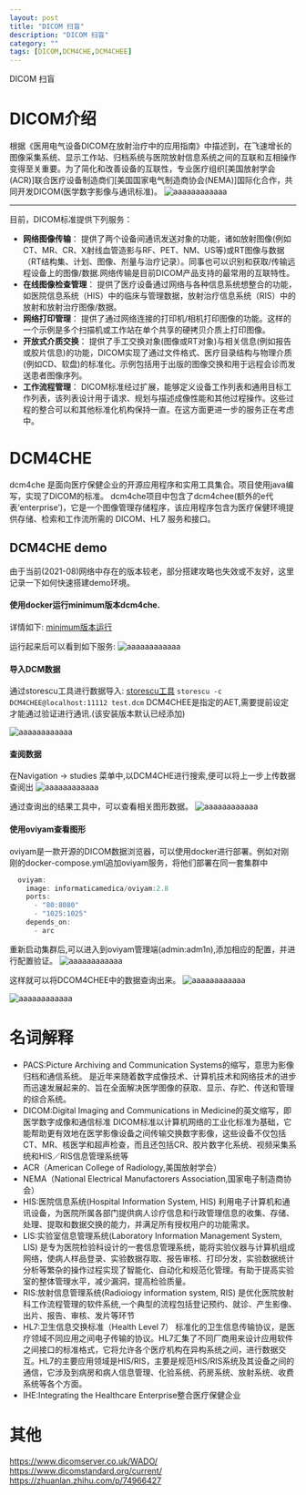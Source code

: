 ```yaml
---
layout: post
title: "DICOM 扫盲"
description: "DICOM 扫盲"
category: ""
tags: [DICOM,DCM4CHE,DCM4CHEE]
---
```


DICOM 扫盲

 
# DICOM介绍
 根据《医用电气设备DICOM在放射治疗中的应用指南》中描述到，在飞速增长的图像采集系统、显示工作站、归档系统与医院放射信息系统之间的互联和互相操作变得至关重要。为了简化和改善设备的互联性，专业医疗组织[美国放射学会(ACR)]联合医疗设备制造商们[美国国家电气制造商协会(NEMA)]国际化合作，共同开发DICOM(医学数字影像与通讯标准)。
 ![aaaaaaaaaaaa](../images/DICOM扫盲/5ea12350fa6d11ebb0fd49f3d06242d6.png)
 

* * *
  目前，DICOM标准提供下列服务：

  - **网络图像传输**：
    提供了两个设备间通讯发送对象的功能，诸如放射图像(例如CT、MR、CR、X射线血管造影与RF、PET、NM、US等)或RT图像与数据（RT结构集、计划、图像、剂量与治疗记录）。同事也可以识别和获取/传输远程设备上的图像/数据.网络传输是目前DICOM产品支持的最常用的互联特性。
  - **在线图像检查管理**：
    提供了医疗设备通过网络与各种信息系统想整合的功能，如医院信息系统（HIS）中的临床与管理数据，放射治疗信息系统（RIS）中的放射和放射治疗图像/数据。
  - **网络打印管理**：
    提供了通过网络连接的打印机/相机打印图像的功能。这样的一个示例是多个扫描机或工作站在单个共享的硬拷贝介质上打印图像。
  - **开放式介质交换**：
    提供了手工交换对象(图像或RT对象)与相关信息(例如报告或胶片信息)的功能，DICOM实现了通过文件格式、医疗目录结构与物理介质(例如CD、软盘)的标准化。示例包括用于出版的图像交换和用于远程会诊而发送患者图像序列。
  - **工作流程管理**：
    DICOM标准经过扩展，能够定义设备工作列表和通用目标工作列表，该列表设计用于请求、规划与描述成像性能和其他过程操作。这些过程的整合可以和其他标准化机构保持一直。在这方面更进一步的服务正在考虑中。
 
# DCM4CHE 
dcm4che 是面向医疗保健企业的开源应用程序和实用工具集合。项目使用java编写，实现了DICOM的标准。
dcm4che项目中包含了dcm4chee(额外的e代表‘enterprise’)，它是一个图像管理存储程序，该应用程序包含为医疗保健环境提供存储、检索和工作流所需的 DICOM、HL7 服务和接口。

## DCM4CHE demo
由于当前(2021-08)网络中存在的版本较老，部分搭建攻略也失效或不友好，这里记录一下如何快速搭建demo环境。
#### 使用docker运行minimum版本dcm4che.
详情如下:
[minimum版本运行](https://github.com/dcm4che/dcm4chee-arc-light/wiki/Run-minimum-set-of-archive-services-on-a-single-host)

运行起来后可以看到如下服务:
![aaaaaaaaaaaa](../images/DICOM扫盲/45f52490faaa11ebbb1a1f11b0a3351c.png)
#### 导入DCM数据
通过storescu工具进行数据导入:
[storescu工具](https://github.com/dcm4che/dcm4che/blob/master/dcm4che-tool/dcm4che-tool-storescu/README.md)
`
storescu -c DCM4CHEE@localhost:11112 test.dcm
`
DCM4CHEE是指定的AET,需要提前设定才能通过验证进行通讯.(该安装版本默认已经添加)

![aaaaaaaaaaaa](../images/DICOM扫盲/87119480faab11eba86d0501193eee8d.png)

#### 查阅数据
在Navigation -> studies 菜单中,以DCM4CHE进行搜索,便可以将上一步上传数据查阅出
![aaaaaaaaaaaa](../images/DICOM扫盲/df6dd1c0faab11eba86d0501193eee8d.png)

通过查询出的结果工具中，可以查看相关图形数据。
![aaaaaaaaaaaa](../images/DICOM扫盲/6a481580faac11ebb0fd49f3d06242d6.png)

#### 使用oviyam查看图形
oviyam是一款开源的DICOM数据浏览器，可以使用docker进行部署。例如对刚刚的docker-compose.yml追加oviyam服务，将他们部署在同一套集群中

```java
  oviyam:
    image: informaticamedica/oviyam:2.8
    ports:
      - "80:8080"
      - "1025:1025"
    depends_on:
      - arc
```
重新启动集群后,可以进入到oviyam管理端(admin:adm1n),添加相应的配置，并进行配置验证。
![aaaaaaaaaaaa](../images/DICOM扫盲/f8a940a0faad11ebb494a1d4796cd9b0.png)

这样就可以将DCOM4CHEE中的数据查询出来。
![aaaaaaaaaaaa](../images/DICOM扫盲/3187d0d0faae11ebb969dba37c0615cf.png)

![aaaaaaaaaaaa](../images/DICOM扫盲/5cec5de0faae11eb9b14070fbd75ca5d.png)

# 名词解释
  - PACS:Picture Archiving and Communication Systems的缩写，意思为影像归档和通信系统。
    是近年来随着数字成像技术、计算机技术和网络技术的进步而迅速发展起来的、旨在全面解决医学图像的获取、显示、存贮、传送和管理的综合系统。
  - DICOM:Digital Imaging and Communications in Medicine的英文缩写，即医学数字成像和通信标准
    DICOM标准以计算机网络的工业化标准为基础，它能帮助更有效地在医学影像设备之间传输交换数字影像，这些设备不仅包括CT、MR、核医学和超声检查，而且还包括CR、胶片数字化系统、视频采集系统和HIS／RIS信息管理系统等
  - ACR（American College of Radiology,美国放射学会）
  - NEMA（National Electrical Manufactorers Association,国家电子制造商协会）
  - HIS:医院信息系统(Hospital Information System, HIS)
    利用电子计算机和通讯设备，为医院所属各部门提供病人诊疗信息和行政管理信息的收集、存储、处理、提取和数据交换的能力，并满足所有授权用户的功能需求。
  - LIS:实验室信息管理系统(Laboratory Information Management System, LIS)
    是专为医院检验科设计的一套信息管理系统，能将实验仪器与计算机组成网络，使病人样品登录、实验数据存取、报告审核、打印分发，实验数据统计分析等繁杂的操作过程实现了智能化、自动化和规范化管理。有助于提高实验室的整体管理水平，减少漏洞，提高检验质量。
  - RIS:放射信息管理系统(Radioiogy information system, RIS)
    是优化医院放射科工作流程管理的软件系统,一个典型的流程包括登记预约、就诊、产生影像、出片、报告、审核、发片等环节
  - HL7:卫生信息交换标准（Health Level 7）
    标准化的卫生信息传输协议，是医疗领域不同应用之间电子传输的协议。HL7汇集了不同厂商用来设计应用软件之间接口的标准格式，它将允许各个医疗机构在异构系统之间，进行数据交互。HL7的主要应用领域是HIS/RIS，主要是规范HIS/RIS系统及其设备之间的通信，它涉及到病房和病人信息管理、化验系统、药房系统、放射系统、收费系统等各个方面。
  - IHE:Integrating the Healthcare Enterprise整合医疗保健企业

 


# 其他
<https://www.dicomserver.co.uk/WADO/>
<https://www.dicomstandard.org/current/>
<https://zhuanlan.zhihu.com/p/74966427>
 